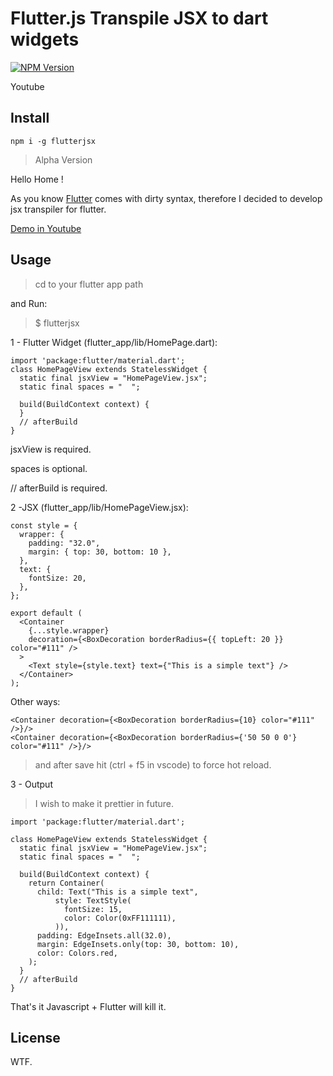 # Flutter.js Transpile JSX to dart widgets

[![NPM Version][npm-image]][npm-url]


Youtube


## Install

```
npm i -g flutterjsx
```

> Alpha Version

Hello Home !

As you know <a href='https://flutter.dev'>Flutter</a> comes with dirty syntax, therefore I decided to develop jsx transpiler for flutter.

<a href='https://www.youtube.com/watch?v=Oj1JMSurphA'>Demo in Youtube</a> 

## Usage

> cd to your flutter app path

and Run: 

> $ flutterjsx

1 - Flutter Widget (flutter_app/lib/HomePage.dart):
```
import 'package:flutter/material.dart';
class HomePageView extends StatelessWidget {
  static final jsxView = "HomePageView.jsx";
  static final spaces = "  ";

  build(BuildContext context) {
  }
  // afterBuild
}

```
jsxView is required.

spaces is optional.

// afterBuild is required.

2 -JSX (flutter_app/lib/HomePageView.jsx):
```
const style = {
  wrapper: {
    padding: "32.0",
    margin: { top: 30, bottom: 10 },
  },
  text: {
    fontSize: 20,
  },
};

export default (
  <Container
    {...style.wrapper}
    decoration={<BoxDecoration borderRadius={{ topLeft: 20 }} color="#111" />
  >
    <Text style={style.text} text={"This is a simple text"} />
  </Container>
);
```

Other ways:

```
<Container decoration={<BoxDecoration borderRadius={10} color="#111" />}/>
<Container decoration={<BoxDecoration borderRadius={'50 50 0 0'} color="#111" />}/>

```

> and after save hit (ctrl + f5 in vscode) to force hot reload.


3 - Output

> I wish to make it prettier in future.

```
import 'package:flutter/material.dart';

class HomePageView extends StatelessWidget {
  static final jsxView = "HomePageView.jsx";
  static final spaces = "  ";

  build(BuildContext context) {
    return Container(
      child: Text("This is a simple text",
          style: TextStyle(
            fontSize: 15,
            color: Color(0xFF111111),
          )),
      padding: EdgeInsets.all(32.0),
      margin: EdgeInsets.only(top: 30, bottom: 10),
      color: Colors.red,
    );
  }
  // afterBuild
}

```

That's it Javascript + Flutter will kill it.


[npm-image]: https://img.shields.io/npm/v/flutterjsx.svg?style=flat
[npm-url]: https://www.npmjs.com/package/flutterjsx

## License

WTF.

